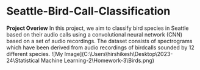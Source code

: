 # Seattle-Bird-Call-Classification
**Project Overiew**
In this project, we aim to classify bird species in Seattle based on their audio calls using a convolutional neural network (CNN) based on a set of audio recordings. The dataset consists of spectrograms which have been derived from audio recordings of birdcalls sounded by 12 different species.
![My Image](C:\Users\hirshikesh\Desktop\2023-24\Statistical Machine Learning-2\Homework-3\Birds.png)
